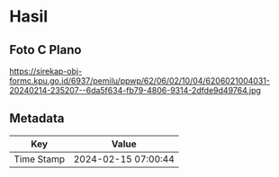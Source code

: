 # Hasil

## Foto C Plano

https://sirekap-obj-formc.kpu.go.id/6937/pemilu/ppwp/62/06/02/10/04/6206021004031-20240214-235207--6da5f634-fb79-4806-9314-2dfde9d49764.jpg


## Metadata

| Key        | Value               |
| ---------- | ------------------- |
| Time Stamp | 2024-02-15 07:00:44 |



